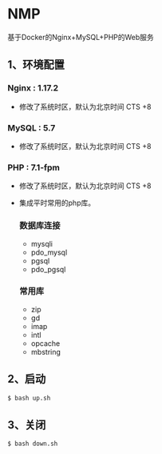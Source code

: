 # NMP

基于Docker的Nginx+MySQL+PHP的Web服务

## 1、环境配置

### Nginx : 1.17.2

- 修改了系统时区，默认为北京时间 CTS +8

### MySQL : 5.7

- 修改了系统时区，默认为北京时间 CTS +8

### PHP : 7.1-fpm

- 修改了系统时区，默认为北京时间 CTS +8
- 集成平时常用的php库。

    ### 数据库连接

    - mysqli
    - pdo_mysql
    - pgsql
    - pdo_pgsql

    ### 常用库

    - zip
    - gd
    - imap
    - intl
    - opcache
    - mbstring

## 2、启动

```bash
$ bash up.sh
```

## 3、关闭

```bash
$ bash down.sh
```

